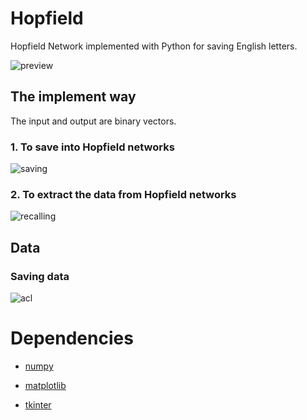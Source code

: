 # Hopfield

Hopfield Network implemented with Python for saving English letters.

![preview](https://i.imgur.com/iOGLvGD.gif)





## The implement way

The input and output are binary vectors.

### 1. To save into Hopfield networks
![saving](https://i.imgur.com/rXOC75M.png)
### 2. To extract the data from Hopfield networks
![recalling](https://i.imgur.com/wpAPibY.png)

## Data

### Saving data

![acl](https://i.imgur.com/L1y69vH.png)

# Dependencies

* [numpy](http://www.numpy.org/)

* [matplotlib](https://matplotlib.org/)

* [tkinter](https://docs.python.org/3/library/tk.html)
